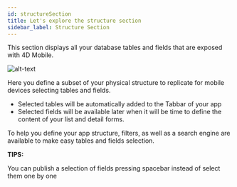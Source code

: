 ```yaml
---
id: structureSection
title: Let's explore the structure section
sidebar_label: Structure Section
---
```

This section displays all your database tables and fields that are exposed with 4D Mobile.

![alt-text](assets/4DforiOSOverview/Structure-section-4D-for-iOS.png)

Here you define a subset of your physical structure to replicate for mobile devices selecting tables and fields.

* Selected tables will be automatically added to the Tabbar of your app
* Selected fields will be available later when it will be time to define the content of your list and detail forms.

To help you define your app structure, filters, as well as a search engine are available to make easy tables and fields selection.

<div class = "tips">
<b>TIPS:</b>

You can publish a selection of fields pressing spacebar instead of select them one by one
</div>
